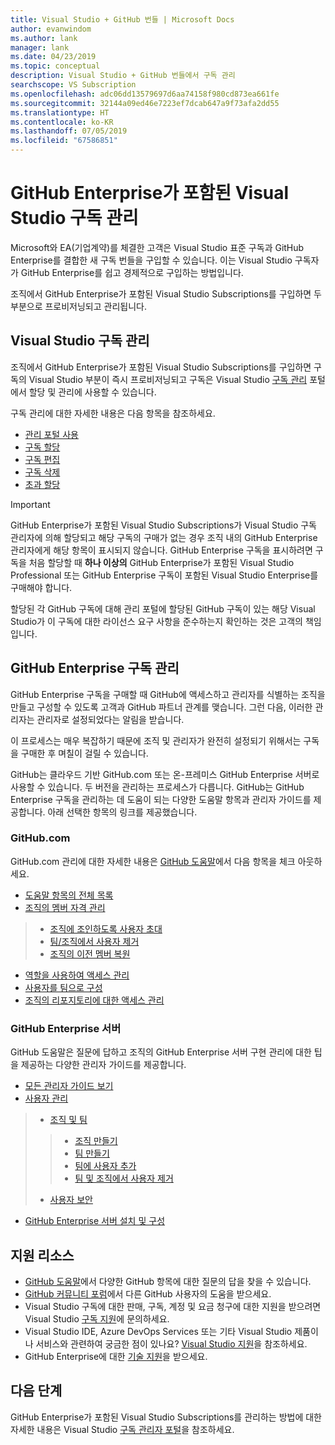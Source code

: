 ```yaml
---
title: Visual Studio + GitHub 번들 | Microsoft Docs
author: evanwindom
ms.author: lank
manager: lank
ms.date: 04/23/2019
ms.topic: conceptual
description: Visual Studio + GitHub 번들에서 구독 관리
searchscope: VS Subscription
ms.openlocfilehash: adc06dd13579697d6aa74158f980cd873ea661fe
ms.sourcegitcommit: 32144a09ed46e7223ef7dcab647a9f73afa2dd55
ms.translationtype: HT
ms.contentlocale: ko-KR
ms.lasthandoff: 07/05/2019
ms.locfileid: "67586851"
---
```

# <a name="managing-visual-studio-subscriptions-with-github-enterprise"></a>GitHub Enterprise가 포함된 Visual Studio 구독 관리

Microsoft와 EA(기업계약)를 체결한 고객은 Visual Studio 표준 구독과 GitHub Enterprise를 결합한 새 구독 번들을 구입할 수 있습니다. 이는 Visual Studio 구독자가 GitHub Enterprise를 쉽고 경제적으로 구입하는 방법입니다. 

조직에서 GitHub Enterprise가 포함된 Visual Studio Subscriptions를 구입하면 두 부분으로 프로비저닝되고 관리됩니다.

## <a name="managing-visual-studio-subscriptions"></a>Visual Studio 구독 관리

조직에서 GitHub Enterprise가 포함된 Visual Studio Subscriptions를 구입하면 구독의 Visual Studio 부분이 즉시 프로비저닝되고 구독은 Visual Studio [구독 관리](https://manage.visualstudio.com) 포털에서 할당 및 관리에 사용할 수 있습니다. 

구독 관리에 대한 자세한 내용은 다음 항목을 참조하세요.
- [관리 포털 사용](using-admin-portal.md)
- [구독 할당](assign-license.md)
- [구독 편집](edit-license.md)
- [구독 삭제](delete-license.md)
- [초과 할당](handle-overclaimed-license.md)

> [!Important]
> GitHub Enterprise가 포함된 Visual Studio Subscriptions가 Visual Studio 구독 관리자에 의해 할당되고 해당 구독의 구매가 없는 경우 조직 내의 GitHub Enterprise 관리자에게 해당 항목이 표시되지 않습니다. GitHub Enterprise 구독을 표시하려면 구독을 처음 할당할 때 **하나 이상의** GitHub Enterprise가 포함된 Visual Studio Professional 또는 GitHub Enterprise 구독이 포함된 Visual Studio Enterprise를 구매해야 합니다.  
>
> 할당된 각 GitHub 구독에 대해 관리 포털에 할당된 GitHub 구독이 있는 해당 Visual Studio가 이 구독에 대한 라이선스 요구 사항을 준수하는지 확인하는 것은 고객의 책임입니다.

## <a name="managing-github-enterprise-subscriptions"></a>GitHub Enterprise 구독 관리

GitHub Enterprise 구독을 구매할 때 GitHub에 액세스하고 관리자를 식별하는 조직을 만들고 구성할 수 있도록 고객과 GitHub 파트너 관계를 맺습니다.  그런 다음, 이러한 관리자는 관리자로 설정되었다는 알림을 받습니다.  

이 프로세스는 매우 복잡하기 때문에 조직 및 관리자가 완전히 설정되기 위해서는 구독을 구매한 후 며칠이 걸릴 수 있습니다.

GitHub는 클라우드 기반 GitHub.com 또는 온-프레미스 GitHub Enterprise 서버로 사용할 수 있습니다.  두 버전을 관리하는 프로세스가 다릅니다.  GitHub는 GitHub Enterprise 구독을 관리하는 데 도움이 되는 다양한 도움말 항목과 관리자 가이드를 제공합니다.  아래 선택한 항목의 링크를 제공했습니다.  

### <a name="githubcom"></a>GitHub.com 

GitHub.com 관리에 대한 자세한 내용은 [GitHub 도움말](https://help.github.com/en)에서 다음 항목을 체크 아웃하세요.
- [도움말 항목의 전체 목록](https://help.github.com/en)
- [조직의 멤버 자격 관리](https://help.github.com/en/articles/managing-membership-in-your-organization)
> - [조직에 조인하도록 사용자 초대](https://help.github.com/en/articles/inviting-users-to-join-your-organization)
> - [팀/조직에서 사용자 제거](https://help.github.com/en/articles/removing-a-member-from-your-organization)
> - [조직의 이전 멤버 복원](https://help.github.com/en/articles/reinstating-a-former-member-of-your-organization)
- [역할을 사용하여 액세스 관리](https://help.github.com/en/articles/managing-peoples-access-to-your-organization-with-roles)
- [사용자를 팀으로 구성](https://help.github.com/en/articles/organizing-members-into-teams)
- [조직의 리포지토리에 대한 액세스 관리](https://help.github.com/en/articles/managing-access-to-your-organizations-repositories)

### <a name="github-enterprise-server"></a>GitHub Enterprise 서버

GitHub 도움말은 질문에 답하고 조직의 GitHub Enterprise 서버 구현 관리에 대한 팁을 제공하는 다양한 관리자 가이드를 제공합니다.

- [모든 관리자 가이드 보기](https://help.github.com/en/enterprise/2.16/admin)
- [사용자 관리](https://help.github.com/en/enterprise/2.16/admin/user-management)
> - [조직 및 팀](https://help.github.com/en/enterprise/2.16/admin/user-management/organizations-and-teams)
> > - [조직 만들기](https://help.github.com/en/enterprise/2.16/admin/user-management/creating-organizations)
> > - [팀 만들기](https://help.github.com/en/enterprise/2.16/admin/user-management/creating-teams)
> > - [팀에 사용자 추가](https://help.github.com/en/enterprise/2.16/admin/user-management/adding-people-to-teams)
> > - [팀 및 조직에서 사용자 제거](https://help.github.com/en/enterprise/2.16/admin/user-management/removing-users-from-teams-and-organizations)
> - [사용자 보안](https://help.github.com/en/enterprise/2.16/admin/user-management/user-security)
- [GitHub Enterprise 서버 설치 및 구성](https://help.github.com/en/enterprise/2.16/admin/installation)

## <a name="support-resources"></a>지원 리소스

- [GitHub 도움말](https://help.github.com/en)에서 다양한 GitHub 항목에 대한 질문의 답을 찾을 수 있습니다.
- [GitHub 커뮤니티 포럼](https://github.community/)에서 다른 GitHub 사용자의 도움을 받으세요.
- Visual Studio 구독에 대한 판매, 구독, 계정 및 요금 청구에 대한 지원을 받으려면 Visual Studio [구독 지원](https://visualstudio.microsoft.com/subscriptions/support/)에 문의하세요.
- Visual Studio IDE, Azure DevOps Services 또는 기타 Visual Studio 제품이나 서비스와 관련하여 궁금한 점이 있나요?  [Visual Studio 지원](https://visualstudio.microsoft.com/support/)을 참조하세요.
- GitHub Enterprise에 대한 [기술 지원](https://support.microsoft.com/en-us/supportforbusiness/productselection?sapId=b77fe80f-5417-80bd-4b2a-275cf0018c24)을 받으세요.   

## <a name="next-steps"></a>다음 단계

GitHub Enterprise가 포함된 Visual Studio Subscriptions를 관리하는 방법에 대한 자세한 내용은 Visual Studio [구독 관리자 포털](https://visualstudio.microsoft.com/subscriptions-administration/)을 참조하세요.
